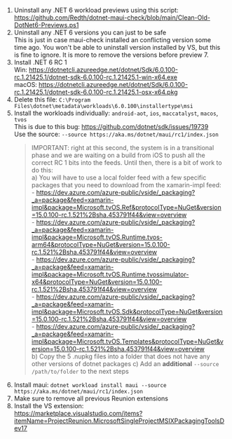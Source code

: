 1. Uninstall any .NET 6 workload previews using this script:  
   https://github.com/Redth/dotnet-maui-check/blob/main/Clean-Old-DotNet6-Previews.ps1
2. Uninstall any .NET 6 versions you can just to be safe  
   This is just in case maui-check installed an conflicting version some time ago. You won't be able to uninstall version installed by VS, but this is fine to ignore. It is more to remove the versions before preview 7.
3. Install .NET 6 RC 1  
   Win: https://dotnetcli.azureedge.net/dotnet/Sdk/6.0.100-rc.1.21425.1/dotnet-sdk-6.0.100-rc.1.21425.1-win-x64.exe   
   macOS: https://dotnetcli.azureedge.net/dotnet/Sdk/6.0.100-rc.1.21425.1/dotnet-sdk-6.0.100-rc.1.21425.1-osx-x64.pkg  
4. Delete this file: `C:\Program Files\dotnet\metadata\workloads\6.0.100\installertype\msi`
5. Install the workloads individually: `android-aot`, `ios`, `maccatalyst`, `macos`, `tvos`  
   This is due to this bug: https://github.com/dotnet/sdk/issues/19739  
   Use the source: `--source https://aka.ms/dotnet/maui/rc1/index.json`
   > IMPORTANT: right at this second, the system is in a transitional phase and we are waiting on a build from iOS to push all the correct RC 1 bits into the feeds. Until then, there is a bit of work to do this:  
   >  a) You will have to use a local folder feed with a few specific packages that you need to download from the xamarin-impl feed:  
   >     - https://dev.azure.com/azure-public/vside/_packaging?_a=package&feed=xamarin-impl&package=Microsoft.tvOS.Ref&protocolType=NuGet&version=15.0.100-rc.1.521%2Bsha.453791f44&view=overview  
   >     - https://dev.azure.com/azure-public/vside/_packaging?_a=package&feed=xamarin-impl&package=Microsoft.tvOS.Runtime.tvos-arm64&protocolType=NuGet&version=15.0.100-rc.1.521%2Bsha.453791f44&view=overview  
   >     - https://dev.azure.com/azure-public/vside/_packaging?_a=package&feed=xamarin-impl&package=Microsoft.tvOS.Runtime.tvossimulator-x64&protocolType=NuGet&version=15.0.100-rc.1.521%2Bsha.453791f44&view=overview  
   >     - https://dev.azure.com/azure-public/vside/_packaging?_a=package&feed=xamarin-impl&package=Microsoft.tvOS.Sdk&protocolType=NuGet&version=15.0.100-rc.1.521%2Bsha.453791f44&view=overview  
   >     - https://dev.azure.com/azure-public/vside/_packaging?_a=package&feed=xamarin-impl&package=Microsoft.tvOS.Templates&protocolType=NuGet&version=15.0.100-rc.1.521%2Bsha.453791f44&view=overview  
   >  b) Copy the 5 .nupkg files into a folder that does not have any other versions of dotnet packages
   >  c) Add an **additional** `--source /path/to/folder` to the next steps
6. Install maui: `dotnet workload install maui --source https://aka.ms/dotnet/maui/rc1/index.json`
7. Make sure to remove all previous Reunion extensions
8. Install the VS extension:  
   https://marketplace.visualstudio.com/items?itemName=ProjectReunion.MicrosoftSingleProjectMSIXPackagingToolsDev17
